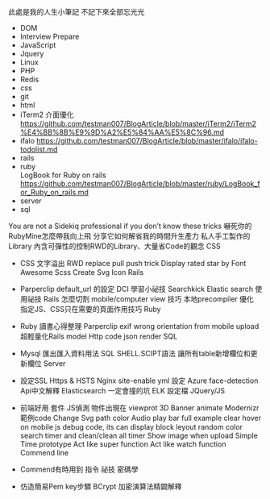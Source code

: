 此處是我的人生小筆記 不記下來全部忘光光

* DOM	
* Interview Prepare	
* JavaScript	 
* Jquery 
* Linux	
* PHP	
* Redis	 
* css	
* git
* html	
* iTerm2
  介面優化 https://github.com/testman007/BlogArticle/blob/master/iTerm2/iTerm2%E4%BB%8B%E9%9D%A2%E5%84%AA%E5%8C%96.md
* ifalo
  https://github.com/testman007/BlogArticle/blob/master/ifalo/ifalo-todolist.md
* rails	
* ruby	
  LogBook for Ruby on rails https://github.com/testman007/BlogArticle/blob/master/ruby/LogBook_for_Ruby_on_rails.md
* server	
* sql



You are not a Sidekiq professional if you don’t know these tricks
嚇死你的RubyMine怎麼帶我向上飛 分享它如何解省我的時間升生產力
私人手工製作的Library 內含可彈性的控制RWD的Library、大量省Code的觀念
CSS

* CSS 文字溢出
RWD replace pull push trick
Display rated star by Font Awesome Scss
Create Svg Icon
Rails

* Parperclip default_url 的設定
DCI 學習小祕技
Searchkick Elastic search 使用祕技
Rails 怎麼切割 mobile/computer view 技巧
本地precompiler 優化
指定JS、CSS只在需要的頁面作用技巧
Ruby

* Ruby 讀書心得整理
Parperclip exif wrong orientation from mobile upload
超輕量化Rails model
Http code json render
SQL

* Mysql 匯出匯入資料用法
SQL SHELL.SCIPT語法 讓所有table新增欄位和更新欄位
Server

* 設定SSL Https & HSTS
Nginx site-enable yml 設定
Azure face-detection Api中文解釋
Elasticsearch 一定會撞的坑
ELK 設定檔
JQuery/JS

* 前端好用 套件
JS偵測 物件出現在 viewprot
3D Banner animate
Modernizr 範例code
Change Svg path color
Audio play bar full example
clear hover on mobile
js debug code, its can display block leyout random color
search timer and clean/clean all timer
Show image when upload
Simple Time prototype
Act like super function
Act like watch function
Commend line

* Commend有時用到 指令 祕技
密碼學

* 仿造簡易Pem key步驟
BCrypt 加密演算法精闢解釋
